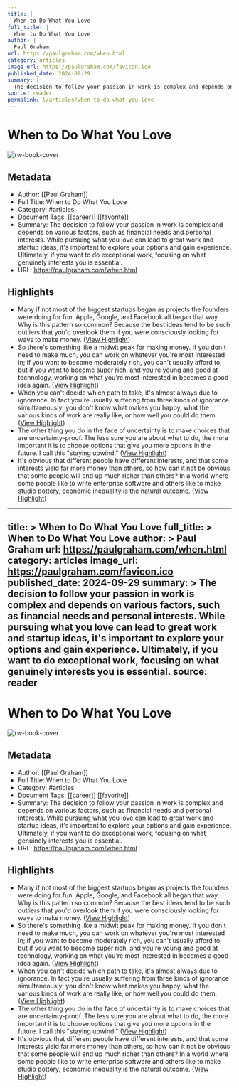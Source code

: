 ```yaml
---
title: |
  When to Do What You Love
full_title: |
  When to Do What You Love
author: |
  Paul Graham
url: https://paulgraham.com/when.html
category: articles
image_url: https://paulgraham.com/favicon.ico
published_date: 2024-09-29
summary: |
  The decision to follow your passion in work is complex and depends on various factors, such as financial needs and personal interests. While pursuing what you love can lead to great work and startup ideas, it's important to explore your options and gain experience. Ultimately, if you want to do exceptional work, focusing on what genuinely interests you is essential.
source: reader
permalink: l/articles/when-to-do-what-you-love
---
```

# When to Do What You Love

![rw-book-cover](https://paulgraham.com/favicon.ico)

## Metadata
- Author: [[Paul Graham]]
- Full Title: When to Do What You Love
- Category: #articles
- Document Tags: [[career]] [[favorite]] 
- Summary: The decision to follow your passion in work is complex and depends on various factors, such as financial needs and personal interests. While pursuing what you love can lead to great work and startup ideas, it's important to explore your options and gain experience. Ultimately, if you want to do exceptional work, focusing on what genuinely interests you is essential.
- URL: https://paulgraham.com/when.html

## Highlights
- Many if not most of the biggest startups began as projects the founders were doing for fun. Apple, Google, and Facebook all began that way. Why is this pattern so common? Because the best ideas tend to be such outliers that you'd overlook them if you were consciously looking for ways to make money. ([View Highlight](https://read.readwise.io/read/01jaa657bzb4ea2ga5mbebtp0z))
- So there's something like a midwit peak for making money. If you don't need to make much, you can work on whatever you're most interested in; if you want to become moderately rich, you can't usually afford to; but if you want to become super rich, and you're young and good at technology, working on what you're most interested in becomes a good idea again. ([View Highlight](https://read.readwise.io/read/01jaa65rkafb0td0n7vrrnjdwv))
- When you can't decide which path to take, it's almost always due to ignorance. In fact you're usually suffering from three kinds of ignorance simultaneously: you don't know what makes you happy, what the various kinds of work are really like, or how well you could do them. ([View Highlight](https://read.readwise.io/read/01jaa66zvgnwy4zdj2yfrm7tvv))
- The other thing you do in the face of uncertainty is to make choices that are uncertainty-proof. The less sure you are about what to do, the more important it is to choose options that give you more options in the future. I call this "staying upwind." ([View Highlight](https://read.readwise.io/read/01jaa6naw4vf97v7h6m7q8jp8y))
- It's obvious that different people have different interests, and that some interests yield far more money than others, so how can it not be obvious that some people will end up much richer than others? In a world where some people like to write enterprise software and others like to make studio pottery, economic inequality is the natural outcome. ([View Highlight](https://read.readwise.io/read/01jaa6pmvp9g7b6a8s53wgntzk))


---
title: >
  When to Do What You Love
full_title: >
  When to Do What You Love
author: >
  Paul Graham
url: https://paulgraham.com/when.html
category: articles
image_url: https://paulgraham.com/favicon.ico
published_date: 2024-09-29
summary: >
  The decision to follow your passion in work is complex and depends on various factors, such as financial needs and personal interests. While pursuing what you love can lead to great work and startup ideas, it's important to explore your options and gain experience. Ultimately, if you want to do exceptional work, focusing on what genuinely interests you is essential.
source: reader
---
# When to Do What You Love

![rw-book-cover](https://paulgraham.com/favicon.ico)

## Metadata
- Author: [[Paul Graham]]
- Full Title: When to Do What You Love
- Category: #articles
- Document Tags: [[career]] [[favorite]] 
- Summary: The decision to follow your passion in work is complex and depends on various factors, such as financial needs and personal interests. While pursuing what you love can lead to great work and startup ideas, it's important to explore your options and gain experience. Ultimately, if you want to do exceptional work, focusing on what genuinely interests you is essential.
- URL: https://paulgraham.com/when.html

## Highlights
- Many if not most of the biggest startups began as projects the founders were doing for fun. Apple, Google, and Facebook all began that way. Why is this pattern so common? Because the best ideas tend to be such outliers that you'd overlook them if you were consciously looking for ways to make money. ([View Highlight](https://read.readwise.io/read/01jaa657bzb4ea2ga5mbebtp0z))
- So there's something like a midwit peak for making money. If you don't need to make much, you can work on whatever you're most interested in; if you want to become moderately rich, you can't usually afford to; but if you want to become super rich, and you're young and good at technology, working on what you're most interested in becomes a good idea again. ([View Highlight](https://read.readwise.io/read/01jaa65rkafb0td0n7vrrnjdwv))
- When you can't decide which path to take, it's almost always due to ignorance. In fact you're usually suffering from three kinds of ignorance simultaneously: you don't know what makes you happy, what the various kinds of work are really like, or how well you could do them. ([View Highlight](https://read.readwise.io/read/01jaa66zvgnwy4zdj2yfrm7tvv))
- The other thing you do in the face of uncertainty is to make choices that are uncertainty-proof. The less sure you are about what to do, the more important it is to choose options that give you more options in the future. I call this "staying upwind." ([View Highlight](https://read.readwise.io/read/01jaa6naw4vf97v7h6m7q8jp8y))
- It's obvious that different people have different interests, and that some interests yield far more money than others, so how can it not be obvious that some people will end up much richer than others? In a world where some people like to write enterprise software and others like to make studio pottery, economic inequality is the natural outcome. ([View Highlight](https://read.readwise.io/read/01jaa6pmvp9g7b6a8s53wgntzk))


